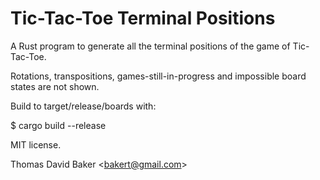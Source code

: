 # Tic-Tac-Toe Terminal Positions

A Rust program to generate all the terminal positions of the game of Tic-Tac-Toe.

Rotations, transpositions, games-still-in-progress and impossible board states are not shown.

Build to target/release/boards with:

$ cargo build --release

MIT license.

Thomas David Baker &lt;bakert@gmail.com&gt;
